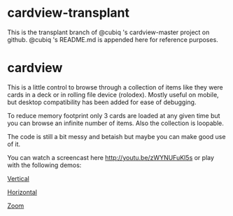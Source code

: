 cardview-transplant
========

This is the transplant branch of @cubiq 's cardview-master project on
github. @cubiq 's README.md is appended here for reference purposes.

cardview
========

This is a little control to browse through a collection of items like they were cards in a deck or in rolling file device (rolodex). Mostly useful on mobile, but desktop compatibility has been added for ease of debugging.

To reduce memory footprint only 3 cards are loaded at any given time but you can browse an infinite number of items. Also the collection is loopable.

The code is still a bit messy and betaish but maybe you can make good use of it.

You can watch a screencast here http://youtu.be/zWYNUFuKI5s or play with the following demos:

[Vertical](http://lab.cubiq.org/cardview/demos/simple/)

[Horizontal](http://lab.cubiq.org/cardview/demos/horizontal/)

[Zoom](http://lab.cubiq.org/cardview/demos/zoom/)
